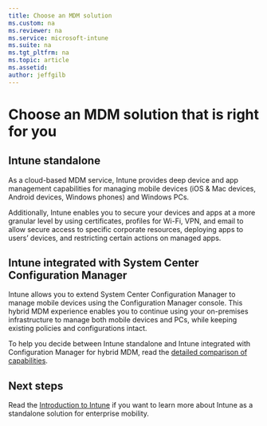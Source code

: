 ```yaml
---
title: Choose an MDM solution
ms.custom: na
ms.reviewer: na
ms.service: microsoft-intune
ms.suite: na
ms.tgt_pltfrm: na
ms.topic: article
ms.assetid:
author: jeffgilb
---
```

# Choose an MDM solution that is right for you

## Intune standalone

As a cloud-based MDM service, Intune provides deep device and app management capabilities for managing mobile devices (iOS & Mac devices, Android devices, Windows phones) and Windows PCs. <!--The ability to manage Windows PCs is one of the key deciding factors between using your existing Office 365 subscription or purchasing an Intune subscription.-->

Additionally, Intune enables you to secure your devices and apps at a more granular level by using certificates, profiles for Wi-Fi, VPN, and email to allow secure access to specific corporate resources, deploying apps to users’ devices, and restricting certain actions on managed apps.  

<!-- deprecated
Learn more about the differences between [MDM in Office 365 and Intune](choose-between-intune-and-mdm-for-office-365.html).

>[!NOTE] Administrators can manage users and their mobile devices using both Intune and Office 365 concurrently on the same tenant. This lets you decided which solution is the best solution for specific users and their corresponding devices. You can then specify whether a user and his or her devices are managed with Office 365 MDM or the more feature-rich Intune management solution.
-->

## Intune integrated with System Center Configuration Manager
Intune allows you to extend System Center Configuration Manager to manage mobile devices using the Configuration Manager console. This hybrid MDM experience enables you to continue using your on-premises infrastructure to manage both mobile devices and PCs, while keeping existing policies and configurations intact.  

To help you decide between Intune standalone and Intune integrated with Configuration Manager for hybrid MDM, read the [detailed comparison of capabilities](choose-between-intune-and-hybrid.md).

<!-- unnecessary important here
>[!IMPORTANT] Once you choose Intune with System Center Configuration Manager, Configuration Manager takes over management of your mobile devices and there is no easy way to switch to Intune.
-->

## Next steps
Read the [Introduction to Intune](introduction-to-microsoft-intune.md) if you want to learn more about Intune as a standalone solution for enterprise mobility.
